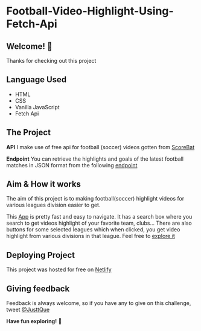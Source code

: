 # Football-Video-Highlight-Using-Fetch-Api

## Welcome! 👋

Thanks for checking out this project

## Language Used

- HTML
- CSS
- Vanilla JavaScript
- Fetch Api

## The Project

**API**
I make use of free api for football (soccer) videos gotten from [ScoreBat](https://scorebat.com/video-api/)

**Endpoint**
You can retrieve the highlights and goals of the latest football matches in JSON format from the following [endpoint](https://scorebat.com/video-api/v1/)

## Aim & How it works

The aim of this project is to making football(soccer) highlight videos for various leagues division easier to get.

This [App](https://vhl.netlify.app) is pretty fast and easy to navigate. It has a search box where you search to get videos highlight of your favorite team, clubs...
There are also buttons for some selected leagues which when clicked, you get video highlight from various divisions in that league. Feel free to [explore it](https://vhl.netlify.app)

## Deploying Project

This project was hosted for free on [Netlify](https://netlify.com)

## Giving feedback

Feedback is always welcome, so if you have any to give on this challenge, tweet [@JusttQue](https://twitter.com/JusttQue)

**Have fun exploring!** 🚀
